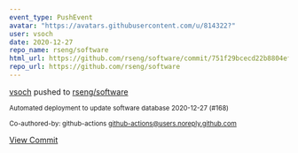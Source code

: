 ```yaml
---
event_type: PushEvent
avatar: "https://avatars.githubusercontent.com/u/814322?"
user: vsoch
date: 2020-12-27
repo_name: rseng/software
html_url: https://github.com/rseng/software/commit/751f29bcecd22b8804ef59388981898014cf4495
repo_url: https://github.com/rseng/software
---
```


<a href='https://github.com/vsoch' target='_blank'>vsoch</a> pushed to <a href='https://github.com/rseng/software' target='_blank'>rseng/software</a>

<small>Automated deployment to update software database 2020-12-27 (#168)

Co-authored-by: github-actions <github-actions@users.noreply.github.com></small>

<a href='https://github.com/rseng/software/commit/751f29bcecd22b8804ef59388981898014cf4495' target='_blank'>View Commit</a>